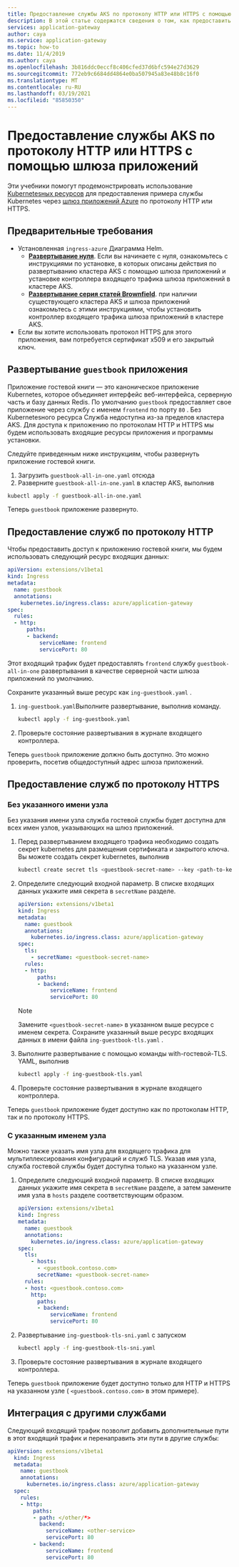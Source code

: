 ```yaml
---
title: Предоставление службы AKS по протоколу HTTP или HTTPS с помощью шлюза приложений
description: В этой статье содержатся сведения о том, как предоставить службу AKS по протоколу HTTP или HTTPS с помощью шлюза приложений.
services: application-gateway
author: caya
ms.service: application-gateway
ms.topic: how-to
ms.date: 11/4/2019
ms.author: caya
ms.openlocfilehash: 3b816ddc0eccf8c406cfed37d6bfc594e27d3629
ms.sourcegitcommit: 772eb9c6684dd4864e0ba507945a83e48b8c16f0
ms.translationtype: MT
ms.contentlocale: ru-RU
ms.lasthandoff: 03/19/2021
ms.locfileid: "85850350"
---
```

# <a name="expose-an-aks-service-over-http-or-https-using-application-gateway"></a>Предоставление службы AKS по протоколу HTTP или HTTPS с помощью шлюза приложений 

Эти учебники помогут продемонстрировать использование [Kubernetesных ресурсов](https://kubernetes.io/docs/concepts/services-networking/ingress/) для предоставления примера службы Kubernetes через [шлюз приложений Azure](https://azure.microsoft.com/services/application-gateway/) по протоколу HTTP или HTTPS.

## <a name="prerequisites"></a>Предварительные требования

- Установленная `ingress-azure` Диаграмма Helm.
  - [**Развертывание нуля**](ingress-controller-install-new.md). Если вы начинаете с нуля, ознакомьтесь с инструкциями по установке, в которых описаны действия по развертыванию кластера AKS с помощью шлюза приложений и установке контроллера входящего трафика шлюза приложений в кластере AKS.
  - [**Развертывание серия статей Brownfield**](ingress-controller-install-existing.md). при наличии существующего кластера AKS и шлюза приложений ознакомьтесь с этими инструкциями, чтобы установить контроллер входящего трафика шлюза приложений в кластере AKS.
- Если вы хотите использовать протокол HTTPS для этого приложения, вам потребуется сертификат x509 и его закрытый ключ.

## <a name="deploy-guestbook-application"></a>Развертывание `guestbook` приложения

Приложение гостевой книги — это каноническое приложение Kubernetes, которое объединяет интерфейс веб-интерфейса, серверную часть и базу данных Redis. По умолчанию `guestbook` предоставляет свое приложение через службу с именем `frontend` по порту `80` . Без Kubernetesного ресурса Служба недоступна из-за пределов кластера AKS. Для доступа к приложению по протоколам HTTP и HTTPS мы будем использовать входящие ресурсы приложения и программы установки.

Следуйте приведенным ниже инструкциям, чтобы развернуть приложение гостевой книги.

1. Загрузить `guestbook-all-in-one.yaml` отсюда [](https://raw.githubusercontent.com/kubernetes/examples/master/guestbook/all-in-one/guestbook-all-in-one.yaml)
1. Разверните `guestbook-all-in-one.yaml` в кластер AKS, выполнив

  ```bash
  kubectl apply -f guestbook-all-in-one.yaml
  ```

Теперь `guestbook` приложение развернуто.

## <a name="expose-services-over-http"></a>Предоставление служб по протоколу HTTP

Чтобы предоставить доступ к приложению гостевой книги, мы будем использовать следующий ресурс входящих данных:

```yaml
apiVersion: extensions/v1beta1
kind: Ingress
metadata:
  name: guestbook
  annotations:
    kubernetes.io/ingress.class: azure/application-gateway
spec:
  rules:
  - http:
      paths:
      - backend:
          serviceName: frontend
          servicePort: 80
```

Этот входящий трафик будет предоставлять `frontend` службу `guestbook-all-in-one` развертывания в качестве серверной части шлюза приложений по умолчанию.

Сохраните указанный выше ресурс как `ing-guestbook.yaml` .

1. `ing-guestbook.yaml`Выполните развертывание, выполнив команду.

    ```bash
    kubectl apply -f ing-guestbook.yaml
    ```

1. Проверьте состояние развертывания в журнале входящего контроллера.

Теперь `guestbook` приложение должно быть доступно. Это можно проверить, посетив общедоступный адрес шлюза приложений.

## <a name="expose-services-over-https"></a>Предоставление служб по протоколу HTTPS

### <a name="without-specified-hostname"></a>Без указанного имени узла

Без указания имени узла служба гостевой службы будет доступна для всех имен узлов, указывающих на шлюз приложений.

1. Перед развертыванием входящего трафика необходимо создать секрет kubernetes для размещения сертификата и закрытого ключа. Вы можете создать секрет kubernetes, выполнив

    ```bash
    kubectl create secret tls <guestbook-secret-name> --key <path-to-key> --cert <path-to-cert>
    ```

1. Определите следующий входной параметр. В списке входящих данных укажите имя секрета в `secretName` разделе.

    ```yaml
    apiVersion: extensions/v1beta1
    kind: Ingress
    metadata:
      name: guestbook
      annotations:
        kubernetes.io/ingress.class: azure/application-gateway
    spec:
      tls:
        - secretName: <guestbook-secret-name>
      rules:
      - http:
          paths:
          - backend:
              serviceName: frontend
              servicePort: 80
    ```

    > [!NOTE] 
    > Замените `<guestbook-secret-name>` в указанном выше ресурсе с именем секрета. Сохраните указанный выше ресурс входящих данных в имени файла `ing-guestbook-tls.yaml` .

1. Выполните развертывание с помощью команды with-гостевой-TLS. YAML, выполнив

    ```bash
    kubectl apply -f ing-guestbook-tls.yaml
    ```

1. Проверьте состояние развертывания в журнале входящего контроллера.

Теперь `guestbook` приложение будет доступно как по протоколам HTTP, так и по протоколу HTTPS.

### <a name="with-specified-hostname"></a>С указанным именем узла

Можно также указать имя узла для входящего трафика для мультиплексирования конфигураций и служб TLS.
Указав имя узла, служба гостевой службы будет доступна только на указанном узле.

1. Определите следующий входной параметр.
    В списке входящих данных укажите имя секрета в `secretName` разделе, а затем замените имя узла в `hosts` разделе соответствующим образом.

    ```yaml
    apiVersion: extensions/v1beta1
    kind: Ingress
    metadata:
      name: guestbook
      annotations:
        kubernetes.io/ingress.class: azure/application-gateway
    spec:
      tls:
        - hosts:
          - <guestbook.contoso.com>
          secretName: <guestbook-secret-name>
      rules:
      - host: <guestbook.contoso.com>
        http:
          paths:
          - backend:
              serviceName: frontend
              servicePort: 80
    ```

1. Развертывание `ing-guestbook-tls-sni.yaml` с запуском

    ```bash
    kubectl apply -f ing-guestbook-tls-sni.yaml
    ```

1. Проверьте состояние развертывания в журнале входящего контроллера.

Теперь `guestbook` приложение будет доступно только для HTTP и HTTPS на указанном узле ( `<guestbook.contoso.com>` в этом примере).

## <a name="integrate-with-other-services"></a>Интеграция с другими службами

Следующий входящий трафик позволит добавить дополнительные пути в этот входящий трафик и перенаправить эти пути в другие службы:

```yaml
apiVersion: extensions/v1beta1
  kind: Ingress
  metadata:
    name: guestbook
    annotations:
      kubernetes.io/ingress.class: azure/application-gateway
  spec:
    rules:
    - http:
        paths:
        - path: </other/*>
          backend:
            serviceName: <other-service>
            servicePort: 80
        - backend:
            serviceName: frontend
            servicePort: 80
```
